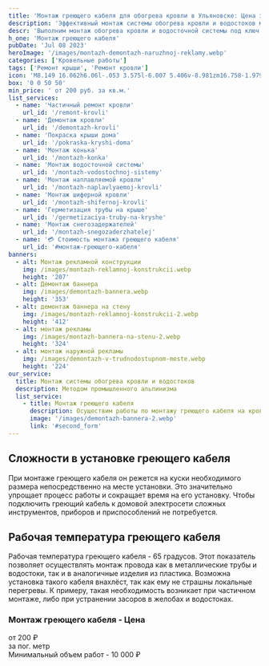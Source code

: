 ```yaml
---
title: 'Монтаж греющего кабеля для обогрева кровли в Ульяновске: Цена за пог. м.'
description: 'Эффективный монтаж системы обогрева кровли и водостоков методом промышленного альпинизма. Цена от 200 руб. за м. Звоните!'
descr: 'Выполним монтаж обогрева кровли и водосточной системы под ключ.'
h_one: 'Монтаж греющего кабеля'
pubDate: 'Jul 08 2023'
heroImage: '/images/montazh-demontazh-naruzhnoj-reklamy.webp'
categories: ['Кровельные работы']
tags: ['Ремонт крыши', 'Ремонт кровли']
icon: 'M8.149 16.062h6.06l-.053 3.575l-6.007 5.406v-8.981zm16.758-1.979L1 35.169L3.52 38l21.485-18.954L46.486 38L49 35.169L25.097 14.083L25 14l-.093.083z'
box: '0 0 50 50'
min_price: ' от 200 руб. за кв.м.'
list_services:
  - name: 'Частичный ремонт кровли'
    url_id: '/remont-krovli'
  - name: 'Демонтаж кровли'
    url_id: '/demontazh-krovli'
  - name: 'Покраска крыши дома'
    url_id: '/pokraska-kryshi-doma'
  - name: 'Монтаж конька'
    url_id: '/montazh-konka'
  - name: 'Монтаж водосточной системы'
    url_id: '/montazh-vodostochnoj-sistemy'
  - name: 'Монтаж наплавляемой кровли'
    url_id: '/montazh-naplavlyaemoj-krovli'
  - name: 'Монтаж шиферной кровли'
    url_id: '/montazh-shifernoj-krovli'
  - name: 'Герметизация трубы на крыше'
    url_id: '/germetizaciya-truby-na-kryshe'
  - name: 'Монтаж снегозадержателей'
    url_id: '/montazh-snegozaderzhatelej'
  - name: '💳 Стоимость монтажа греющего кабеля'
    url_id: '#монтаж-греющего-кабеля'
banners:
  - alt: Монтаж рекламной конструкции
    img: /images/montazh-reklamnoj-konstrukcii.webp
    height: '207'
  - alt: Демонтаж баннера
    img: /images/demontazh-bannera.webp
    height: '353'
  - alt: демонтаж баннера на стену
    img: /images/montazh-reklamnoj-konstrukcii-2.webp
    height: '412'
  - alt: монтаж рекламы
    img: /images/montazh-bannera-na-stenu-2.webp
    height: '324'
  - alt: монтаж наружной рекламы
    img: /images/demontazh-v-trudnodostupnom-meste.webp
    height: '224'
our_service:
  title: Монтаж системы обогрева кровли и водостоков
  description: Методом промышленного альпинизма
  list_service:
    - title: Монтаж греющего кабеля
      description: Осуществим работы по монтажу греющего кабеля на кровлю! Бригада с опытом работы в Ульяновске больше десяти лет!
      image: '/images/demontazh-bannera-2.webp'
      link: '#second_form'
---
```


## Сложности в установке греющего кабеля

При монтаже греющего кабеля он режется на куски необходимого размера непосредственно на месте установки. Это значительно упрощает процесс работы и сокращает время на его установку. Чтобы подключить греющий кабель к домовой электросети сложных инструментов, приборов и приспособлений не потребуется.

## Рабочая температура греющего кабеля

Рабочая температура греющего кабеля - 65 градусов. Этот показатель позволяет осуществлять монтаж провода как в металлические трубы и водостоки, так и в аналогичные изделия из пластика. Возможна установка такого кабеля внахлёст, так как ему не страшны локальные перегревы. К примеру, такая необходимость возникает при частичном монтаже, либо при устранении засоров в желобах и водостоках.

<div id="монтаж-греющего-кабеля" class="gradientBg mx-auto my-4 max-w-full rounded-xl p-14 text-center shadow-lg"><h3 class="flex justify-center px-4 pt-6 font-bold lg:text-xl"><div class="text-white">Монтаж греющего кабеля - Цена</div></h3><div class="flex flex-wrap justify-center gap-4 py-4"><div class="flex max-w-[350px] flex-col gap-2 rounded-xl bg-gray-200 bg-opacity-30 p-6 text-white shadow-md backdrop-blur-lg backdrop-filter"><div class="text-3xl font-semibold tracking-tight">от 200 ₽</div><div class="font-normal">за пог. метр</div></div></div><div class="flex justify-center pb-6">Минимальный объем работ - 10 000 ₽</div></div>
